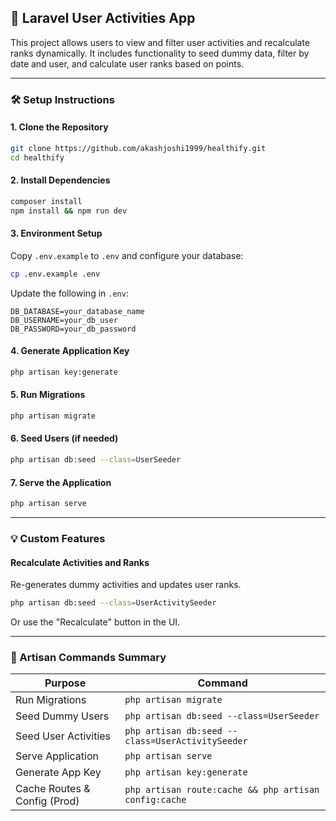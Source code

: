 ## 🚀 Laravel User Activities App

This project allows users to view and filter user activities and recalculate ranks dynamically. It includes functionality to seed dummy data, filter by date and user, and calculate user ranks based on points.

---

### 🛠️ Setup Instructions

#### 1. Clone the Repository

```bash
git clone https://github.com/akashjoshi1999/healthify.git
cd healthify
```

#### 2. Install Dependencies

```bash
composer install
npm install && npm run dev
```

#### 3. Environment Setup

Copy `.env.example` to `.env` and configure your database:

```bash
cp .env.example .env
```

Update the following in `.env`:

```
DB_DATABASE=your_database_name
DB_USERNAME=your_db_user
DB_PASSWORD=your_db_password
```

#### 4. Generate Application Key

```bash
php artisan key:generate
```

#### 5. Run Migrations

```bash
php artisan migrate
```

#### 6. Seed Users (if needed)

```bash
php artisan db:seed --class=UserSeeder
```

#### 7. Serve the Application

```bash
php artisan serve
```

---

### 💡 Custom Features

#### Recalculate Activities and Ranks

Re-generates dummy activities and updates user ranks.

```bash
php artisan db:seed --class=UserActivitySeeder
```

Or use the "Recalculate" button in the UI.

---

### 📁 Artisan Commands Summary

| Purpose                      | Command                                               |
| ---------------------------- | ----------------------------------------------------- |
| Run Migrations               | `php artisan migrate`                                 |
| Seed Dummy Users             | `php artisan db:seed --class=UserSeeder`              |
| Seed User Activities         | `php artisan db:seed --class=UserActivitySeeder`      |
| Serve Application            | `php artisan serve`                                   |
| Generate App Key             | `php artisan key:generate`                            |
| Cache Routes & Config (Prod) | `php artisan route:cache && php artisan config:cache` |
